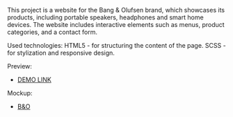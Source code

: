 This project is a website for the Bang & Olufsen brand, which showcases its products, including portable speakers, headphones and smart home devices. The website includes interactive elements such as menus, product categories, and a contact form.

Used technologies:
HTML5 - for structuring the content of the page.
SCSS - for stylization and responsive design.

Preview:
- [DEMO LINK](https://nazarhaida.github.io/layout_landing-page/)

Mockup:
- [B&O](https://www.figma.com/design/DtkQmQ797hk0nI4KfMi2Uq/BOSE-New-Version?node-id=6817-387&t=7ZgB7OYwdXhJ83l2-0)
